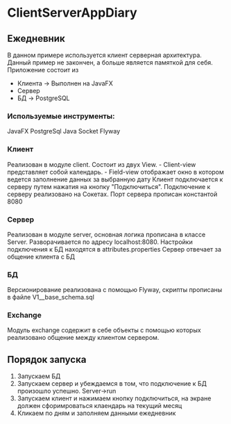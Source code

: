 # ClientServerAppDiary
## Ежедневник
В данном примере используется клиент серверная архитектура. Данный пример не закончен, а больше является памяткой для себя.
Приложение состоит из
  - Клиента -> Выполнен на JavaFX
  - Сервер
  - БД -> PostgreSQL
### Используемые инструменты:
  JavaFX
  PostgreSql
  Java Socket
  Flyway
### Клиент
  Реализован в модуле client. Состоит из двух View. 
    - Client-view представляет собой календарь. 
    - Field-view отображает окно в котором ведется заполнение данных за выбранную дату
  Клиент подключается к серверу путем нажатия на кнопку "Подключиться". Подключение к серверу реализовано на Сокетах. Порт сервера прописан константой 8080
### Сервер
  Реализован в модуле server, основная логика прописана в классе Server. Разворачивается по адресу localhost:8080. Настройки подключения к БД находятся в attributes.properties
  Сервер отвечает за общение клиента с БД
### БД
  Версионирование реализована с помощью Flyway, скрипты прописаны в файле V1__base_schema.sql
### Exchange
  Модуль exchange содержит в себе объекты с помощью которых реализовано общение между клиентом сервером.
## Порядок запуска
1. Запускаем БД
2. Запускаем сервер и убеждаемся в том, что подключение к БД произошло успешно. Server->run
3. Запускаем клиент и нажимаем кнопку подключиться, на экране должен сфоримроваться клаендарь на текущий месяц
4. Кликаем по дням и заполняем данными ежедневник
